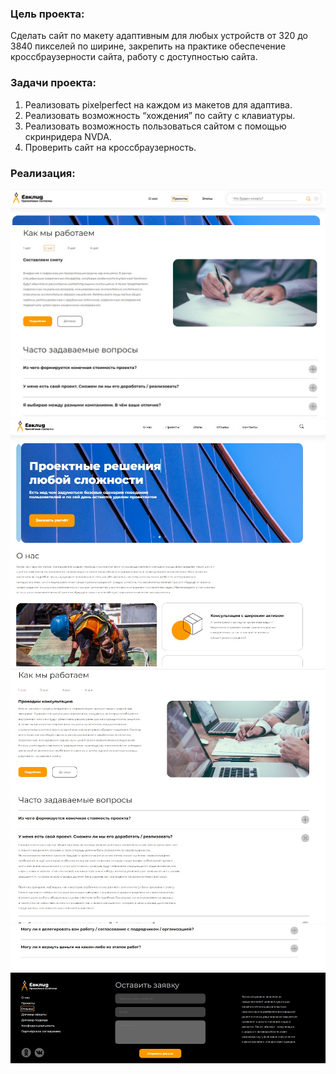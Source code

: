 ### Цель проекта:
Сделать сайт по макету адаптивным для любых устройств от 320 до 3840 пикселей по ширине, закрепить на практике обеспечение кроссбраузерности сайта, работу с доступностью сайта. 

### Задачи проекта:
1. Реализовать pixelperfect  на каждом из макетов для адаптива.
2. Реализовать возможность “хождения” по сайту с клавиатуры.
3. Реализовать возможность пользоваться сайтом с помощью скринридера NVDA.
4. Проверить сайт на кроссбраузерность. 

### Реализация:

![eucled-header](imgs/euklid-header.png)
![euklid-tabs](imgs/euklid-tabs.jpg)
![euklid1](imgs/euklid1.jpg)
![euklid2](imgs/euklid2.jpg)
![euklid3](imgs/euklid3.jpg)
